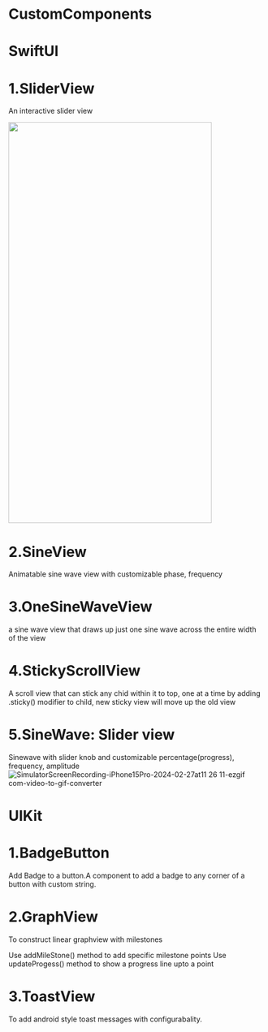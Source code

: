 # CustomComponents

# SwiftUI

# 1.SliderView

An interactive slider view 

<img src="https://github.com/tibinthomas9/CustomComponents/assets/29753504/6c8ff3ef-efd4-4569-9d2d-30d0b40fc7a2" width="400" height="790">


# 2.SineView
 Animatable sine wave view with customizable phase, frequency  

 
# 3.OneSineWaveView
 a sine wave view that draws up just one sine wave across the entire width of the view
 
# 4.StickyScrollView
 A scroll view that can stick any chid within it to top, one at a time by adding .sticky() modifier to child, new sticky view will move up the old view 

 # 5.SineWave: Slider view
  Sinewave with slider knob and customizable percentage(progress), frequency, amplitude
![SimulatorScreenRecording-iPhone15Pro-2024-02-27at11 26 11-ezgif com-video-to-gif-converter](https://github.com/tibinthomas9/CustomComponents/assets/29753504/bacb3f7d-5974-46b8-806e-ea5fb8919c3d)


 






# UIKit


# 1.BadgeButton

Add Badge to a button.A component to add a badge to any corner of a button with custom string.

# 2.GraphView

To construct linear graphview with milestones

Use addMileStone() method to add specific milestone points
Use updateProgess() method to show a progress line upto a point

# 3.ToastView

To add android style toast messages with configurabality.
